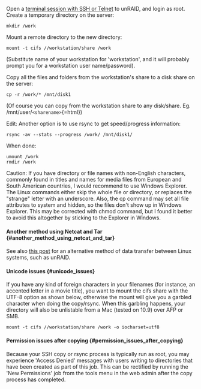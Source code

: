 Open a [terminal session with SSH or Telnet](Terminal_Access "wikilink")
to unRAID, and login as root. Create a temporary directory on the
server:

`mkdir /work`

Mount a remote directory to the new directory:

`mount -t cifs //workstation/share /work`

(Substitute name of your workstation for \'workstation\', and it will
probably prompt you for a workstation user name/password).

Copy all the files and folders from the workstation\'s share to a disk
share on the server:

`cp -r /work/* /mnt/disk1`

(Of course you can copy from the workstation share to any disk/share.
Eg. /mnt/user/`<sharename>`{=html})

Edit: Another option is to use rsync to get speed/progress information:

`rsync -av --stats --progress /work/ /mnt/disk1/`

When done:

`umount /work`\
`rmdir /work`

Caution: If you have directory or file names with non-English
characters, commonly found in titles and names for media files from
European and South American countries, I would recommend to use Windows
Explorer. The Linux commands either skip the whole file or directory, or
replaces the \"strange\" letter with an underscore. Also, the cp command
may set all file attributes to system and hidden, so the files don\'t
show up in Windows Explorer. This may be corrected with chmod command,
but I found it better to avoid this altogether by sticking to the
Explorer in Windows.

#### Another method using Netcat and Tar {#another_method_using_netcat_and_tar}

See also [this
post](http://lime-technology.com/forum/index.php?topic=5045.msg47257#msg47257)
for an alternative method of data transfer between Linux systems, such
as unRAID.

#### Unicode issues {#unicode_issues}

If you have any kind of foreign characters in your filenames (for
instance, an accented letter in a movie title), you want to mount the
cifs share with the UTF-8 option as shown below, otherwise the mount
will give you a garbled character when doing the copy/rsync. When this
garbling happens, your directory will also be unlistable from a Mac
(tested on 10.9) over AFP or SMB.

`mount -t cifs //workstation/share /work -o iocharset=utf8`

#### Permission issues after copying {#permission_issues_after_copying}

Because your SSH copy or rsync process is typically run as root, you may
experience \'Access Denied\' messages with users writing to directories
that have been created as part of this job. This can be rectified by
running the \'New Permissions\' job from the tools menu in the web admin
after the copy process has completed.
